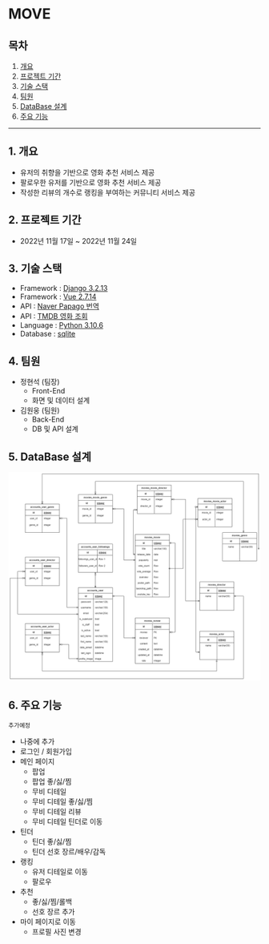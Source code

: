 # MOVE

## 목차

1. [개요](#1.개요)
2. [프로젝트 기간](#2.프로젝트_기간)
3. [기술 스택](#3.기술_스택)
4. [팀원](#4.팀원)
5. [DataBase 설계](#5.DataBase_설계)
6. [주요 기능](#6.주요_기능)

 <hr>

## 1. 개요

-   유저의 취향을 기반으로 영화 추천 서비스 제공
-   팔로우한 유저를 기반으로 영화 추천 서비스 제공
-   작성한 리뷰의 개수로 랭킹을 부여하는 커뮤니티 서비스 제공

## 2. 프로젝트 기간

-   2022년 11월 17일 ~ 2022년 11월 24일

## 3. 기술 스택

-   Framework : [Django 3.2.13](https://docs.djangoproject.com/en/4.1/releases/3.2.13/)
-   Framework : [Vue 2.7.14](https://github.com/vuejs/vue/releases)
-   API : [Naver Papago 번역](https://developers.naver.com/products/papago/nmt/nmt.md)
-   API : [TMDB 영화 조회](https://developers.themoviedb.org/3/movies/get-movie-details)
-   Language : [Python 3.10.6](https://www.python.org/downloads/release/python-3106/)
-   Database : [sqlite](https://www.sqlite.org/index.html)

## 4. 팀원

-   정현석 (팀장)
    -   Front-End
    -   화면 및 데이터 설계
-   김원웅 (팀원)
    -   Back-End
    -   DB 및 API 설계

## 5. DataBase 설계

![ERD](./readme_assets/ERD.png)

## 6. 주요 기능

`추가예정`

-   나중에 추가
-   로그인 / 회원가입
-   메인 페이지
    -   팝업
    -   팝업 좋/싫/찜
    -   무비 디테일
    -   무비 디테일 좋/싫/찜
    -   무비 디테일 리뷰
    -   무비 디테일 틴더로 이동
-   틴더
    -   틴더 좋/싫/찜
    -   틴더 선호 장르/배우/감독
-   랭킹
    -   유저 디테일로 이동
    -   팔로우
-   추천
    -   좋/싫/찜/롤백
    -   선호 장르 추가
-   마이 페이지로 이동
    -   프로필 사진 변경
